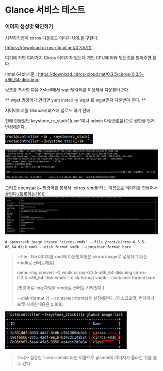 # Glance 서비스 테스트

### 이미지 생성및 확인하기

시작하기전에 cirros 다운로드 이미지 URL을 구한다.

[https://download.cirros-cloud.net/0.3.5/]()

여기에 가면 여러가지 Cirros 이미지가 있는데 개인 CPU에 따라 맞는것을 받아주면 된다.

(Intel 64bit기준 : https://download.cirros-cloud.net/0.3.5/cirros-0.3.5-x86_64-disk.img)

링크를 복사한 다음 Xshell에서 wget명령어를 이용해서 다운받아준다.

** wget 명령어가 안되면 yum install -y wget 로 wget먼저 다운받아 준다. **



서버이미지를 Glance서비스에 업로드 하기 전에

전에 만들었던 keystone_rc_stack1(user1이나 admin 다상관없음)으로 권한을 먼저 변경해준다.

![](./pic/stack1_keystone_변경.PNG)


![](./pic/wget다운.PNG) 

그리고 openstack~ 명령어를 통해서 'cirros-vmdk'라는 이름으로 이미지를 만들어서 올린다.(등록하는거야)
![](./pic/image_create.PNG)

```shell
# openstack image create "cirros-vmdk" --file /root/cirros-0.3.5-86_64-disk.vmdk --disk-format vmdk --container-format bare
```


> --file : file 이미지를 root에 다운받아놓은 cirros image로 설정하고(나는 vmdk로 컨버트해줌)
>
> qemu-img convert -O vmdk cirros-0.3.5-x86_64-disk.img cirros-0.3.5-x86_64-disk.vmdk --disk-format vmdk --container-format bare
>
> (명령어로 img 파일을 vmdk로 컨버트 시켜줬다.)
>
> --disk-format 과 --container-format을 설정해준다. (디스크포맷, 컨테이너 포맷 자세한내용은 p.168)

![](./pic/glance_image올라감.PNG)

> 우리가 설정한 'cirros-vmdk'라는 이름으로 glance에 이미지가 올라간 것을 볼 수 있다.

